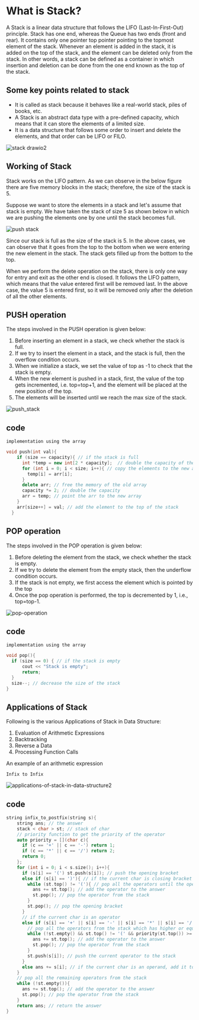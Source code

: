 # What is Stack?


A Stack is a linear data structure that follows the LIFO (Last-In-First-Out) principle. Stack has one end, whereas the Queue has two ends (front and rear). It contains only one pointer top pointer pointing to the topmost element of the stack. Whenever an element is added in the stack, it is added on the top of the stack, and the element can be deleted only from the stack. In other words, a stack can be defined as a container in which insertion and deletion can be done from the one end known as the top of the stack.

## Some key points related to stack  

- It is called as stack because it behaves like a real-world stack, piles of books, etc.
- A Stack is an abstract data type with a pre-defined capacity, which means that it can store the elements of a limited size.
- It is a data structure that follows some order to insert and delete the elements, and that order can be LIFO or FILO.

![stack drawio2](https://user-images.githubusercontent.com/105644935/212522803-e0cf4437-f4bb-457c-b596-9085565b49a8.png)

## Working of Stack

Stack works on the LIFO pattern. As we can observe in the below figure there are five memory blocks in the stack; therefore, the size of the stack is 5.

Suppose we want to store the elements in a stack and let's assume that stack is empty. We have taken the stack of size 5 as shown below in which we are pushing the elements one by one until the stack becomes full.

![push stack](https://user-images.githubusercontent.com/105644935/212523006-6cbb2024-d33d-47bb-88ef-138c3eae1185.png)

Since our stack is full as the size of the stack is 5. In the above cases, we can observe that it goes from the top to the bottom when we were entering the new element in the stack. The stack gets filled up from the bottom to the top.

When we perform the delete operation on the stack, there is only one way for entry and exit as the other end is closed. It follows the LIFO pattern, which means that the value entered first will be removed last. In the above case, the value 5 is entered first, so it will be removed only after the deletion of all the other elements.

## PUSH operation
The steps involved in the PUSH operation is given below:

1. Before inserting an element in a stack, we check whether the stack is full.
2. If we try to insert the element in a stack, and the stack is full, then the overflow condition occurs.
3. When we initialize a stack, we set the value of top as -1 to check that the stack is empty.
4. When the new element is pushed in a stack, first, the value of the top gets incremented, i.e.
 top=top+1, and the element will be placed at the new position of the top.
5. The elements will be inserted until we reach the max size of the stack.

![push_stack](https://user-images.githubusercontent.com/105644935/212525899-1e290b34-9a9e-426d-9ef6-0ecc3b5c5d2c.gif)

## code
`implementation using the array`

```cpp
void push(int val){ 
    if (size == capacity){ // if the stack is full
      int *temp = new int[2 * capacity];  // double the capacity of the stack
      for (int i = 0; i < size; i++){ // copy the elements to the new array
        temp[i] = arr[i];
      }
      delete arr; // free the memory of the old array
      capacity *= 2; // double the capacity
      arr = temp; // point the arr to the new array
    }
    arr[size++] = val; // add the element to the top of the stack
  }
```

## POP operation
The steps involved in the POP operation is given below:
1. Before deleting the element from the stack, we check whether the stack is empty.
2. If we try to delete the element from the empty stack, then the underflow condition occurs.
3. If the stack is not empty, we first access the element which is pointed by the top
4. Once the pop operation is performed, the top is decremented by 1, i.e., top=top-1.

![pop-operation](https://user-images.githubusercontent.com/105644935/212526172-a203556c-ae13-4e51-8318-25e5b63c80b5.gif)

## code
`implementation using the array`

```cpp
void pop(){ 
  if (size == 0) { // if the stack is empty
      cout << "Stack is empty";
      return; 
  }
  size--; // decrease the size of the stack
}
```

## Applications of Stack
Following is the various Applications of Stack in Data Structure:
1. Evaluation of Arithmetic Expressions
2. Backtracking
3. Reverse a Data
4. Processing Function Calls

An example of an arithmetic expression

`Infix to Infix`

![applications-of-stack-in-data-structure2](https://user-images.githubusercontent.com/105644935/212526463-ac2f15d3-bb39-4848-8a12-2b74f95c5c4e.png)

## code

```cpp
string infix_to_postfix(string s){
    string ans; // the answer
    stack < char > st; // stack of char
    // priority function to get the priority of the operator
    auto priority = [](char c){
      if (c == '+' || c == '-') return 1;
      if (c == '*' || c == '/') return 2;
      return 0;
    };
    for (int i = 0; i < s.size(); i++){
      if (s[i] == '(') st.push(s[i]); // push the opening bracket
      else if (s[i] == ')'){ // if the current char is closing bracket
        while (st.top() != '('){ // pop all the operators until the opening bracket
          ans += st.top(); // add the operator to the answer
          st.pop(); // pop the operator from the stack
        }
        st.pop(); // pop the opening bracket
      }
      // if the current char is an operator
      else if (s[i] == '+' || s[i] == '-' || s[i] == '*' || s[i] == '/'){
        // pop all the operators from the stack which has higher or equal priority
        while (!st.empty() && st.top() != '(' && priority(st.top()) >= priority(s[i])){
          ans += st.top(); // add the operator to the answer
          st.pop(); // pop the operator from the stack
        }
        st.push(s[i]); // push the current operator to the stack
      }
      else ans += s[i]; // if the current char is an operand, add it to the answer
    }
    // pop all the remaining operators from the stack
    while (!st.empty()){
      ans += st.top(); // add the operator to the answer
      st.pop(); // pop the operator from the stack
    }
    return ans; // return the answer
}  
```



